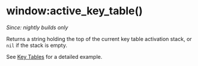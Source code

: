 # window:active_key_table()

*Since: nightly builds only*

Returns a string holding the top of the current key table activation stack, or `nil` if the stack is empty.

See [Key Tables](../../key-tables.md) for a detailed example.
